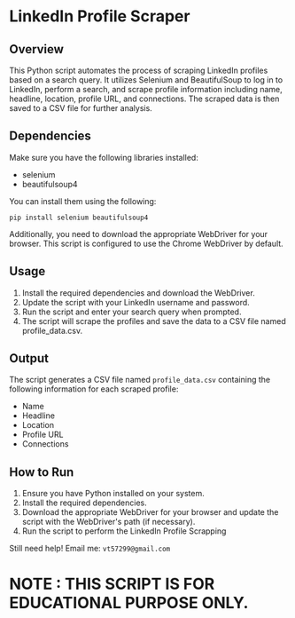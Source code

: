 # LinkedIn Profile Scraper

## Overview
This Python script automates the process of scraping LinkedIn profiles based on a search query. It utilizes Selenium and BeautifulSoup to log in to LinkedIn, perform a search, and scrape profile information including name, headline, location, profile URL, and connections. The scraped data is then saved to a CSV file for further analysis.

## Dependencies
Make sure you have the following libraries installed:
- selenium
- beautifulsoup4

You can install them using the following:
```
pip install selenium beautifulsoup4
```
Additionally, you need to download the appropriate WebDriver for your browser. This script is configured to use the Chrome WebDriver by default.

## Usage
1. Install the required dependencies and download the WebDriver.
2. Update the script with your LinkedIn username and password.
3. Run the script and enter your search query when prompted.
4. The script will scrape the profiles and save the data to a CSV file named profile_data.csv.

## Output
The script generates a CSV file named `profile_data.csv` containing the following information for each scraped profile:

- Name
- Headline
- Location
- Profile URL
- Connections

## How to Run
1. Ensure you have Python installed on your system.
2. Install the required dependencies.
3. Download the appropriate WebDriver for your browser and update the script with the WebDriver's path (if necessary).
4. Run the script to perform the LinkedIn Profile Scrapping

Still need help! 
Email me: `vt57299@gmail.com`

# NOTE : THIS SCRIPT IS FOR EDUCATIONAL PURPOSE ONLY.
